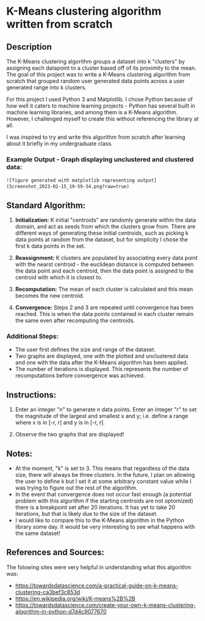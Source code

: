 # K-Means clustering algorithm written from scratch

## Description

The K-Means clustering algorithm groups a dataset into k "clusters" by assigning each datapoint to a cluster based off of its proximity to the mean. The goal of this project was to write a K-Means clustering algorithm from scratch that grouped random user generated data points across a user generated range into k clusters.

For this project I used Python 3 and Matplotlib. I chose Python because of how well it caters to machine learning projects - Python has several built in machine learning libraries, and among them is a K-Means algorithm. However, I challenged myself to create this without referencing the library at all.

I was inspired to try and write this algorithm from scratch after learning about it briefly in my undergraduate class.

### Example Output - Graph displaying unclustered and clustered data:

    ![figure generated with matplotlib representing output](Screenshot_2023-02-15_19-59-34.png?raw=true)

## Standard Algorithm:

1. **Initialization:** K initial "centroids" are randomly generate within the data domain, and act as seeds from which the clusters grow from. There are different ways of generating these initial centroids, such as picking k data points at random from the dataset, but for simplicity I chose the first k data points in the set.

2. **Reassignment:** K clusters are populated by associating every data point with the nearst centroid - the euclidean distance is computed between the data point and each centroid, then the data point is assigned to the centroid with which it is closest to.

3. **Recomputation:** The mean of each cluster is calculated and this mean becomes the new centroid.

4. **Convergence:** Steps 2 and 3 are repeated until convergence has been reached. This is when the data points contained in each cluster remain the same even after recomputing the centroids.

### Additional Steps:

- The user first defines the size and range of the dataset.
- Two graphs are displayed, one with the plotted and unclustered data and one with the data after the K-Means algorithm has been applied.
- The number of iterations is displayed. This represents the number of recomputations before convergence was achieved.

## Instructions:

1. Enter an integer "n" to generate n data points. Enter an integer "r" to set the magnitude of the largest and smallest x and y; i.e. define a range where x is in [-r, r] and y is in [-r, r].

2. Observe the two graphs that are displayed!

## Notes:

- At the moment, "k" is set to 3. This means that regardless of the data size, there will always be three clusters. In the future, I plan on allowing the user to define k but I set it at some arbitrary constant value while I was trying to figure out the rest of the algorithm.
- In the event that convergence does not occur fast enough (a potential problem with this algorithm if the starting centroids are not optomized) there is a breakpoint set after 20 iterations. It has yet to take 20 iterations, but that is likely due to the size of the dataset.
- I would like to compare this to the K-Means algorithm in the Python library some day. It would be very interesting to see what happens with the same dataset!

## References and Sources:

The folowing sites were very helpful in understanding what this algorithm was:

- https://towardsdatascience.com/a-practical-guide-on-k-means-clustering-ca3bef3c853d 
- https://en.wikipedia.org/wiki/K-means%2B%2B
- https://towardsdatascience.com/create-your-own-k-means-clustering-algorithm-in-python-d7d4c9077670

